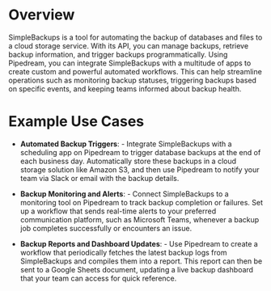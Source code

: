 # Overview

SimpleBackups is a tool for automating the backup of databases and files to a cloud storage service. With its API, you can manage backups, retrieve backup information, and trigger backups programmatically. Using Pipedream, you can integrate SimpleBackups with a multitude of apps to create custom and powerful automated workflows. This can help streamline operations such as monitoring backup statuses, triggering backups based on specific events, and keeping teams informed about backup health.

# Example Use Cases

- **Automated Backup Triggers**: - Integrate SimpleBackups with a scheduling app on Pipedream to trigger database backups at the end of each business day. Automatically store these backups in a cloud storage solution like Amazon S3, and then use Pipedream to notify your team via Slack or email with the backup details.

- **Backup Monitoring and Alerts**: - Connect SimpleBackups to a monitoring tool on Pipedream to track backup completion or failures. Set up a workflow that sends real-time alerts to your preferred communication platform, such as Microsoft Teams, whenever a backup job completes successfully or encounters an issue.

- **Backup Reports and Dashboard Updates**: - Use Pipedream to create a workflow that periodically fetches the latest backup logs from SimpleBackups and compiles them into a report. This report can then be sent to a Google Sheets document, updating a live backup dashboard that your team can access for quick reference.

